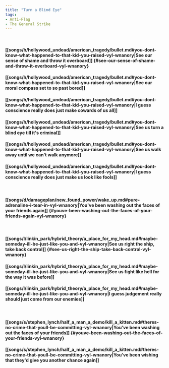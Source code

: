 ```yaml
---
title: "Turn a Blind Eye"
tags:
- Anti-Flag
- The General Strike
---
```

&nbsp;
#### [[songs/h/hollywood_undead/american_tragedy/bullet.md#you-dont-know-what-happened-to-that-kid-you-raised-vyl-wnanory|See our sense of shame and throw it overboard]] {#see-our-sense-of-shame-and-throw-it-overboard-vyl-wnanory}
#### [[songs/h/hollywood_undead/american_tragedy/bullet.md#you-dont-know-what-happened-to-that-kid-you-raised-vyl-wnanory|See our moral compass set to so past bored]]
#### [[songs/h/hollywood_undead/american_tragedy/bullet.md#you-dont-know-what-happened-to-that-kid-you-raised-vyl-wnanory|I guess conscience really does just make cowards of us all]]
#### [[songs/h/hollywood_undead/american_tragedy/bullet.md#you-dont-know-what-happened-to-that-kid-you-raised-vyl-wnanory|See us turn a blind eye till it's criminal]]
#### [[songs/h/hollywood_undead/american_tragedy/bullet.md#you-dont-know-what-happened-to-that-kid-you-raised-vyl-wnanory|See us walk away until we can't walk anymore]]
#### [[songs/h/hollywood_undead/american_tragedy/bullet.md#you-dont-know-what-happened-to-that-kid-you-raised-vyl-wnanory|I guess conscience really does just make us look like fools]]
&nbsp;
#### [[songs/d/damageplan/new_found_power/wake_up.md#pure-adrenaline-i-tear-in-vyl-wnanory|You've been washing out the faces of your friends again]] {#youve-been-washing-out-the-faces-of-your-friends-again-vyl-wnanory}
&nbsp;
#### [[songs/l/linkin_park/hybrid_theory/a_place_for_my_head.md#maybe-someday-ill-be-just-like-you-and-vyl-wnanory|See us right the ship, take back control]] {#see-us-right-the-ship-take-back-control-vyl-wnanory}
#### [[songs/l/linkin_park/hybrid_theory/a_place_for_my_head.md#maybe-someday-ill-be-just-like-you-and-vyl-wnanory|See us fight like hell for the way it was before]]
#### [[songs/l/linkin_park/hybrid_theory/a_place_for_my_head.md#maybe-someday-ill-be-just-like-you-and-vyl-wnanory|I guess judgement really should just come from our enemies]]
&nbsp;
#### [[songs/s/stephen_lynch/half_a_man_a_demo/kill_a_kitten.md#theres-no-crime-that-youll-be-committing-vyl-wnanory|You've been washing out the faces of your friends]] {#youve-been-washing-out-the-faces-of-your-friends-vyl-wnanory}
#### [[songs/s/stephen_lynch/half_a_man_a_demo/kill_a_kitten.md#theres-no-crime-that-youll-be-committing-vyl-wnanory|You've been wishing that they'd give you another chance again]]
